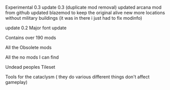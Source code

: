 Experimental 0.3
update 0.3
(duplicate mod removal)
updated arcana mod from github
updated blazemod to keep the original alive
new more locations without military buildings (it was in there i just had to fix modinfo)

update 0.2
Major font update

Contains over 190 mods

All the Obsolete mods

All the no mods I can find

Undead peoples Tileset

Tools for the cataclysm ( they do various different things don't affect gameplay)

